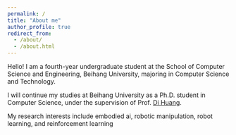 ```yaml
---
permalink: /
title: "About me"
author_profile: true
redirect_from: 
  - /about/
  - /about.html
---
```


Hello! I am a fourth-year undergraduate student at the School of Computer Science and Engineering, Beihang University, majoring in Computer Science and Technology. 

I will continue my studies at Beihang University as a Ph.D. student in Computer Science, under the supervision of Prof. [Di Huang](https://irip.buaa.edu.cn/dihuang/index.html).

 My research interests include embodied ai, robotic manipulation, robot learning, and reinforcement learning

